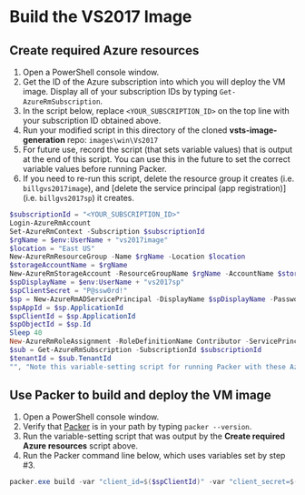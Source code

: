 # Build the VS2017 Image

## Create required Azure resources
1. Open a PowerShell console window.
1. Get the ID of the Azure subscription into which you will deploy the VM image.  Display all of your subscription IDs by typing `Get-AzureRmSubscription`.
1. In the script below, replace `<YOUR_SUBSCRIPTION_ID>` on the top line with your subscription ID obtained above.
1. Run your modified script in this directory of the cloned **vsts-image-generation** repo: `images\win\Vs2017`
1. For future use, record the script (that sets variable values) that is output at the end of this script. You can use this in the future to set the correct variable values before running Packer.
1. If you need to re-run this script, delete the resource group it creates (i.e. `billgvs2017image`), and [delete the service principal (app registration)](i.e. `billgvs2017sp`) it creates.

```powershell
$subscriptionId = "<YOUR_SUBSCRIPTION_ID>"
Login-AzureRmAccount
Set-AzureRmContext -Subscription $subscriptionId
$rgName = $env:UserName + "vs2017image"
$location = "East US"
New-AzureRmResourceGroup -Name $rgName -Location $location
$storageAccountName = $rgName
New-AzureRmStorageAccount -ResourceGroupName $rgName -AccountName $storageAccountName -Location $location -SkuName "Standard_LRS"
$spDisplayName = $env:UserName + "vs2017sp"
$spClientSecret = "P@ssw0rd!"
$sp = New-AzureRmADServicePrincipal -DisplayName $spDisplayName -Password (ConvertTo-SecureString $spClientSecret -AsPlainText -Force)
$spAppId = $sp.ApplicationId
$spClientId = $sp.ApplicationId
$spObjectId = $sp.Id
Sleep 40
New-AzureRmRoleAssignment -RoleDefinitionName Contributor -ServicePrincipalName $spAppId
$sub = Get-AzureRmSubscription -SubscriptionId $subscriptionId
$tenantId = $sub.TenantId
"", "Note this variable-setting script for running Packer with these Azure resources in the future:", "==============================================================================================", "`$spClientId = $spClientId", "`$spClientSecret = $spClientSecret", "`$subscriptionId = $subscriptionId", "`$tenantId = $tenantId", "`$spObjectId = $spObjectId", "`$location = $location", "`$rgName = $rgName", "`$storageAccountName = $storageAccountName", ""
```

## Use Packer to build and deploy the VM image
1. Open a PowerShell console window.
2. Verify that [Packer](https://www.packer.io) is in your path by typing `packer --version`.
3. Run the variable-setting script that was output by the **Create required Azure resources** script above.
4. Run the Packer command line below, which uses variables set by step #3.

```powershell
packer.exe build -var "client_id=$($spClientId)" -var "client_secret=$($spClientSecret)" -var "subscription_id=$($subscriptionId)" -var "tenant_id=$($tenantId)" -var "object_id=$($spObjectId)" -var "location=$($location)" -var "resource_group=$($rgName)" -var "storage_account=$($storageAccountName)" vs2017-Server2016-Azure.json
```
